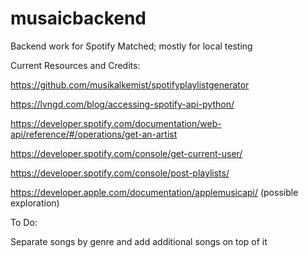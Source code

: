 # musaicbackend
Backend work for Spotify Matched; mostly for local testing


Current Resources and Credits:

https://github.com/musikalkemist/spotifyplaylistgenerator

https://lvngd.com/blog/accessing-spotify-api-python/

https://developer.spotify.com/documentation/web-api/reference/#/operations/get-an-artist

https://developer.spotify.com/console/get-current-user/

https://developer.spotify.com/console/post-playlists/

https://developer.apple.com/documentation/applemusicapi/ (possible exploration)

To Do:

Separate songs by genre and add additional songs on top of it
